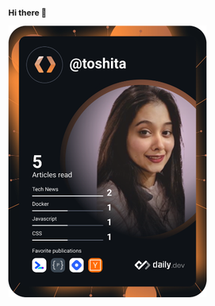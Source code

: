 ### Hi there 👋

<a href="https://app.daily.dev/toshita"><img src="https://github.com/ToshitaSingh/ToshitaSingh/blob/master/devcard.svg" width="400" alt="Toshita Singh's Dev Card"/></a>

<!--
**ToshitaSingh/ToshitaSingh** is a ✨ _special_ ✨ repository because its `README.md` (this file) appears on your GitHub profile.

Here are some ideas to get you started:

- 🔭 I’m currently working on ...
- 🌱 I’m currently learning ...
- 👯 I’m looking to collaborate on ...
- 🤔 I’m looking for help with ...
- 💬 Ask me about ...
- 📫 How to reach me: ...
- 😄 Pronouns: ...
- ⚡ Fun fact: ...
-->

